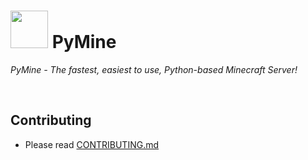 # <img src="https://i.imgur.com/dcixopZ.png" height=60> PyMine
*PyMine - The fastest, easiest to use, Python-based Minecraft Server!*

<br>

## Contributing
* Please read [CONTRIBUTING.md](https://github.com/py-mine/PyMine/blob/main/CONTRIBUTING.md)
 
